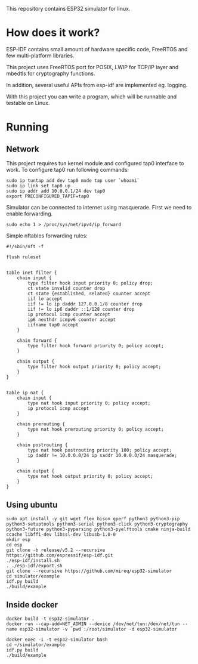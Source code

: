 This repository contains ESP32 simulator for linux.

# How does it work?

ESP-IDF contains small amount of hardware specific code, FreeRTOS and few
multi-platform libraries.

This project uses FreeRTOS port for POSIX, LWIP for TCP/IP layer and mbedtls for
cryptography functions.

In addition, several useful APIs from esp-idf are implemented eg. logging.

With this project you can write a program, which will be runnable and testable
on Linux.

# Running

## Network

This project requires tun kernel module and configured tap0 interface to work.
To configure tap0 run following commands:

```
sudo ip tuntap add dev tap0 mode tap user `whoami`
sudo ip link set tap0 up
sudo ip addr add 10.0.0.1/24 dev tap0
export PRECONFIGURED_TAPIF=tap0
```

Simulator can be connected to internet using masquerade. First we need to enable
forwarding.

```
sudo echo 1 > /proc/sys/net/ipv4/ip_forward
```

Simple nftables forwarding rules:

```
#!/sbin/nft -f

flush ruleset


table inet filter {
	chain input {
		type filter hook input priority 0; policy drop;
		ct state invalid counter drop
		ct state {established, related} counter accept
		iif lo accept
		iif != lo ip daddr 127.0.0.1/8 counter drop
		iif != lo ip6 daddr ::1/128 counter drop
		ip protocol icmp counter accept
		ip6 nexthdr icmpv6 counter accept
		iifname tap0 accept
	}

	chain forward {
		type filter hook forward priority 0; policy accept;
	}

	chain output {
		type filter hook output priority 0; policy accept;
	}
}


table ip nat {
	chain input {
		type nat hook input priority 0; policy accept;
		ip protocol icmp accept
	}

	chain prerouting {
		type nat hook prerouting priority 0; policy accept;
	}

	chain postrouting {
		type nat hook postrouting priority 100; policy accept;
		ip daddr != 10.0.0.0/24 ip saddr 10.0.0.0/24 masquerade;
	}

	chain output {
		type nat hook output priority 0; policy accept;
	}
}
```

## Using ubuntu

```
sudo apt install -y git wget flex bison gperf python3 python3-pip python3-setuptools python3-serial python3-click python3-cryptography python3-future python3-pyparsing python3-pyelftools cmake ninja-build ccache libffi-dev libssl-dev libusb-1.0-0
mkdir esp
cd esp
git clone -b release/v5.2 --recursive https://github.com/espressif/esp-idf.git
./esp-idf/install.sh
. ./esp-idf/export.sh
git clone --recursive https://github.com/mireq/esp32-simulator
cd simulator/example
idf.py build
./build/example
```

## Inside docker

```
docker build -t esp32-simulator .
docker run --cap-add=NET_ADMIN --device /dev/net/tun:/dev/net/tun --name esp32-simulator -v `pwd`:/root/simulator -d esp32-simulator

docker exec -i -t esp32-simulator bash
cd ~/simulator/example
idf.py build
./build/example
```
